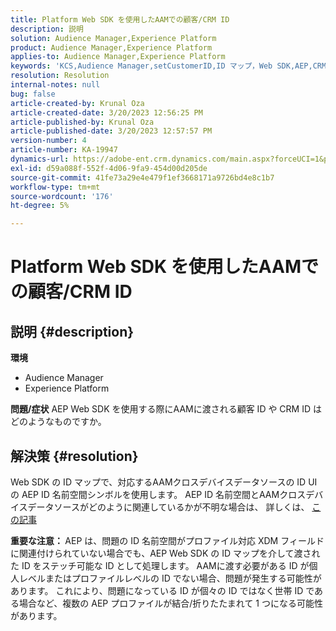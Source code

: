 ```yaml
---
title: Platform Web SDK を使用したAAMでの顧客/CRM ID
description: 説明
solution: Audience Manager,Experience Platform
product: Audience Manager,Experience Platform
applies-to: Audience Manager,Experience Platform
keywords: 'KCS,Audience Manager,setCustomerID,ID マップ，Web SDK,AEP,CRM ID '
resolution: Resolution
internal-notes: null
bug: false
article-created-by: Krunal Oza
article-created-date: 3/20/2023 12:56:25 PM
article-published-by: Krunal Oza
article-published-date: 3/20/2023 12:57:57 PM
version-number: 4
article-number: KA-19947
dynamics-url: https://adobe-ent.crm.dynamics.com/main.aspx?forceUCI=1&pagetype=entityrecord&etn=knowledgearticle&id=b01f319b-1ec7-ed11-b597-6045bd006239
exl-id: d59a088f-552f-4d06-9fa9-454d00d205de
source-git-commit: 41fe73a29e4e479f1ef3668171a9726bd4e8c1b7
workflow-type: tm+mt
source-wordcount: '176'
ht-degree: 5%

---
```


# Platform Web SDK を使用したAAMでの顧客/CRM ID

## 説明 {#description}

<b>環境</b>
- Audience Manager
- Experience Platform



<b>問題/症状</b>
AEP Web SDK を使用する際にAAMに渡される顧客 ID や CRM ID はどのようなものですか。


## 解決策 {#resolution}


Web SDK の ID マップで、対応するAAMクロスデバイスデータソースの ID UI の AEP ID 名前空間シンボルを使用します。 AEP ID 名前空間とAAMクロスデバイスデータソースがどのように関連しているかが不明な場合は、 詳しくは、 [この記事](https://experienceleague.adobe.com/docs/experience-cloud-kcs/kbarticles/KA-21305.html?lang=ja)

<b>重要な注意： </b>AEP は、問題の ID 名前空間がプロファイル対応 XDM フィールドに関連付けられていない場合でも、AEP Web SDK の ID マップを介して渡された ID をステッチ可能な ID として処理します。 AAMに渡す必要がある ID が個人レベルまたはプロファイルレベルの ID でない場合、問題が発生する可能性があります。 これにより、問題になっている ID が個々の ID ではなく世帯 ID である場合など、複数の AEP プロファイルが結合/折りたたまれて 1 つになる可能性があります。
